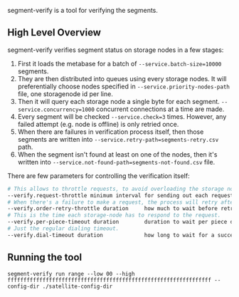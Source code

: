segment-verify is a tool for verifying the segments.

## High Level Overview

segment-verify verifies segment status on storage nodes in a few stages:

1. First it loads the metabase for a batch of `--service.batch-size=10000` segments.
2. They are then distributed into queues using every storage nodes. It will preferentially choose nodes specified in `--service.priority-nodes-path` file, one storagenode id per line.
3. Then it will query each storage node a single byte for each segment. `--service.concurrency=1000` concurrent connections at a time are made.
4. Every segment will be checked `--service.check=3` times. However, any failed attempt (e.g. node is offline) is only retried once.
5. When there are failures in verification process itself, then those segments are written into `--service.retry-path=segments-retry.csv` path.
6. When the segment isn't found at least on one of the nodes, then it's written into `--service.not-found-path=segments-not-found.csv` file.

There are few parameters for controlling the verification itself:

``` sh
# This allows to throttle requests, to avoid overloading the storage nodes.
--verify.request-throttle minimum interval for sending out each request (default 150ms)
# When there's a failure to make a request, the process will retry after this duration.
--verify.order-retry-throttle duration     how much to wait before retrying order creation (default 50ms)
# This is the time each storage-node has to respond to the request.
--verify.per-piece-timeout duration        duration to wait per piece download (default 800ms)
# Just the regular dialing timeout.
--verify.dial-timeout duration             how long to wait for a successful dial (default 2s)
```

## Running the tool

```
segment-verify run range --low 00 --high ffffffffffffffffffffffffffffffffffffffffffffffffffffffffffffffff --config-dir ./satellite-config-dir
```